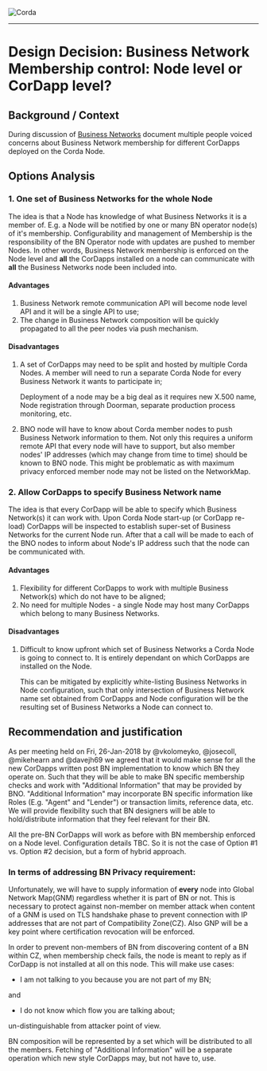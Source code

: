 ![Corda](https://www.corda.net/wp-content/uploads/2016/11/fg005_corda_b.png)

--------------------------------------------
Design Decision: Business Network Membership control: Node level or CorDapp level?
============================================

## Background / Context

During discussion of [Business Networks](../design.md) document multiple people voiced concerns
about Business Network membership for different CorDapps deployed on the Corda Node. 

## Options Analysis

### 1. One set of Business Networks for the whole Node  

The idea is that a Node has knowledge of what Business Networks it is a member of. E.g. a Node will be notified by one or 
many BN operator node(s) of it's membership. Configurability and management of Membership is the responsibility of the
BN Operator node with updates are pushed to member Nodes.
In other words, Business Network membership is enforced on the Node level
and **all** the CorDapps installed on a node can communicate with **all** the Business Networks node been included into.

#### Advantages

1.    Business Network remote communication API will become node level API and it will be a single API to use;
2.    The change in Business Network composition will be quickly propagated to all the peer nodes via push mechanism.

#### Disadvantages

1.    A set of CorDapps may need to be split and hosted by multiple Corda Nodes. A member will need to run a separate 
Corda Node for every Business Network it wants to participate in;  

      Deployment of a node may be a big deal as it requires new X.500 name, Node registration through
      Doorman, separate production process monitoring, etc.
      
2.    BNO node will have to know about Corda member nodes to push Business Network information to them. Not only this
      requires a uniform remote API that every node will have to support, but also member nodes' IP addresses
      (which may change from time to time) should be known to BNO node. This might be problematic as with maximum privacy
      enforced member node may not be listed on the NetworkMap.

### 2. Allow CorDapps to specify Business Network name

The idea is that every CorDapp will be able to specify which Business Network(s) it can work with.
Upon Corda Node start-up (or CorDapp re-load) CorDapps will be inspected to establish super-set of Business Networks
for the current Node run.
After that a call will be made to each of the BNO nodes to inform about Node's IP address such that the node can be
communicated with.

#### Advantages
1.   Flexibility for different CorDapps to work with multiple Business Network(s) which do not have to be aligned;
2.   No need for multiple Nodes - a single Node may host many CorDapps which belong to many Business Networks. 

#### Disadvantages
1.   Difficult to know upfront which set of Business Networks a Corda Node is going to connect to.
     It is entirely dependant on which CorDapps are installed on the Node.
     
     This can be mitigated by explicitly white-listing Business Networks in Node configuration, such that only intersection
     of Business Network name set obtained from CorDapps and Node configuration will be the resulting set of Business Networks
     a Node can connect to. 

## Recommendation and justification

As per meeting held on Fri, 26-Jan-2018 by @vkolomeyko, @josecoll, @mikehearn and @davejh69
we agreed that it would make sense for all the new CorDapps written post BN implementation
to know which BN they operate on.
Such that they will be able to make BN specific membership checks and work with "Additional Information" that may be provided by BNO.
"Additional Information" may incorporate BN specific information like Roles (E.g. "Agent" and "Lender")
or transaction limits, reference data, etc.
We will provide flexibility such that BN designers will be able to hold/distribute information that they feel relevant for their BN.

All the pre-BN CorDapps will work as before with BN membership enforced on a Node level. Configuration details TBC.
So it is not the case of Option #1 vs. Option #2 decision, but a form of hybrid approach.



### In terms of addressing BN Privacy requirement:

Unfortunately, we will have to supply information of **every** node into Global Network Map(GNM) regardless whether it is part of BN or not.
This is necessary to protect against non-member on member attack when content of a GNM is used on TLS handshake phase to prevent
connection with IP addresses that are not part of Compatibility Zone(CZ).
Also GNP will be a key point where certification revocation will be enforced.

In order to prevent non-members of BN from discovering content of a BN within CZ, when membership check fails, the node is meant to reply as if CorDapp is not installed at all on this node.
This will make use cases:
-	I am not talking to you because you are not part of my BN;

and

-	I do not know which flow you are talking about;

un-distinguishable from attacker point of view.

BN composition will be represented by a set which will be distributed to all the members.
Fetching of "Additional Information" will be a separate operation which new style CorDapps may, but not have to, use.
